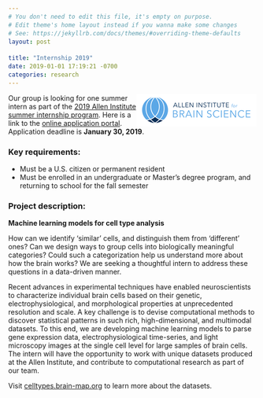 ```yaml
---
# You don't need to edit this file, it's empty on purpose.
# Edit theme's home layout instead if you wanna make some changes
# See: https://jekyllrb.com/docs/themes/#overriding-theme-defaults
layout: post

title: "Internship 2019"
date: 2019-01-01 17:19:21 -0700
categories: research
---
```


<img align='right' src="./assets/AIBS.png">

Our group is looking for one summer intern as part of the [2019 Allen Institute summer internship program](https://alleninstitute.org/careers/internships/). Here is a link to the [online application portal](https://alleninstitute.hrmdirect.com/employment/job-opening.php?req=937507). Application deadline is **January 30, 2019**.

### Key requirements:
 - Must be a U.S. citizen or permanent resident
 - Must be enrolled in an undergraduate or Master’s degree program, and returning to school for the fall semester

### Project description:

**Machine learning models for cell type analysis**

How can we identify ‘similar’ cells, and distinguish them from ‘different’ ones? Can we design ways to group cells into biologically meaningful categories? Could such a categorization help us understand more about how the brain works? We are seeking a thoughtful intern to address these questions in a data-driven manner.

Recent advances in experimental techniques have enabled neuroscientists to characterize individual brain cells based on their genetic, electrophysiological, and morphological properties at unprecedented resolution and scale. A key challenge is to devise computational methods to discover statistical patterns in such rich, high-dimensional, and multimodal datasets. To this end, we are developing machine learning models to parse gene expression data, electrophysiological time-series, and light microscopy images at the single cell level for large samples of brain cells. The intern will have the opportunity to work with unique datasets produced at the Allen Institute, and contribute to computational research as part of our team.

Visit [celltypes.brain-map.org](http://celltypes.brain-map.org) to learn more about the datasets.

